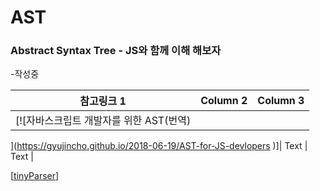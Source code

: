 # AST 
### <strong>Abstract Syntax Tree -  JS와 함께 이해 해보자</strong>

-작성중


| 참고링크 1 | Column 2 | Column 3 |
| -------- | -------- | -------- |
| [![자바스크립트 개발자를 위한 AST(번역)
](https://gyujincho.github.io/2018-06-19/AST-for-JS-devlopers
)]| Text     | Text     |













[[tinyParser](https://github.com/jamiebuilds/the-super-tiny-compiler/blob/master/the-super-tiny-compiler.js)]
